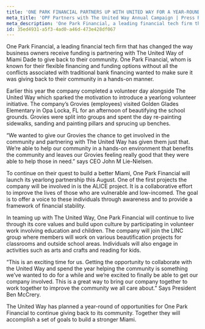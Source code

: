 ```yaml
---
title: 'ONE PARK FINANCIAL PARTNERS UP WITH UNITED WAY FOR A YEAR-ROUND CAMPAIGN'
meta_title: 'OPF Partners with The United Way Annual Campaign | Press Release'
meta_description: 'One Park Financial, a leading financial tech firm that has changed the way business owners receive funding is partnering with The United Way of Miami Dade to give back to their community. '
id: 35ed4931-a5f3-4ad0-a46d-473e428df067
---
```

One Park Financial, a leading financial tech firm that has changed the way business owners receive funding is partnering with The United Way of Miami Dade to give back to their community. One Park Financial, whom is known for their flexible financing and funding options without all the conflicts associated with traditional bank financing wanted to make sure it was giving back to their community in a hands-on manner.

Earlier this year the company completed a volunteer day alongside The United Way which sparked the motivation to introduce a yearlong volunteer initiative. The company’s Grovies (employees) visited Golden Glades Elementary in Opa Locka, FL for an afternoon of beautifying the school grounds. Grovies were split into groups and spent the day re-painting sidewalks, sanding and painting pillars and sprucing up benches.

“We wanted to give our Grovies the chance to get involved in the community and partnering with The United Way has given them just that. We’re able to help our community in a hands-on environment that benefits the community and leaves our Grovies feeling really good that they were able to help those in need.” says CEO John M Lie-Nielsen.

To continue on their quest to build a better Miami, One Park Financial will launch its yearlong partnership this August. One of the first projects the company will be involved in is the ALICE project. It is a collaborative effort to improve the lives of those who are vulnerable and low-incomed. The goal is to offer a voice to these individuals through awareness and to provide a framework of financial stability.

In teaming up with The United Way, One Park Financial will continue to live through its core values and build upon culture by participating in volunteer work involving education and children. The company will join the LINC group where members will work on various beautification projects for classrooms and outside school areas. Individuals will also engage in activities such as arts and crafts and reading for kids.

“This is an exciting time for us. Getting the opportunity to collaborate with the United Way and spend the year helping the community is something we’ve wanted to do for a while and we’re excited to finally be able to get our company involved. This is a great way to bring our company together to work together to improve the community we all care about.” Says President Ben McCrery.

The United Way has planned a year-round of opportunities for One Park Financial to continue giving back to its community. Together they will accomplish a set of goals to build a stronger Miami.
